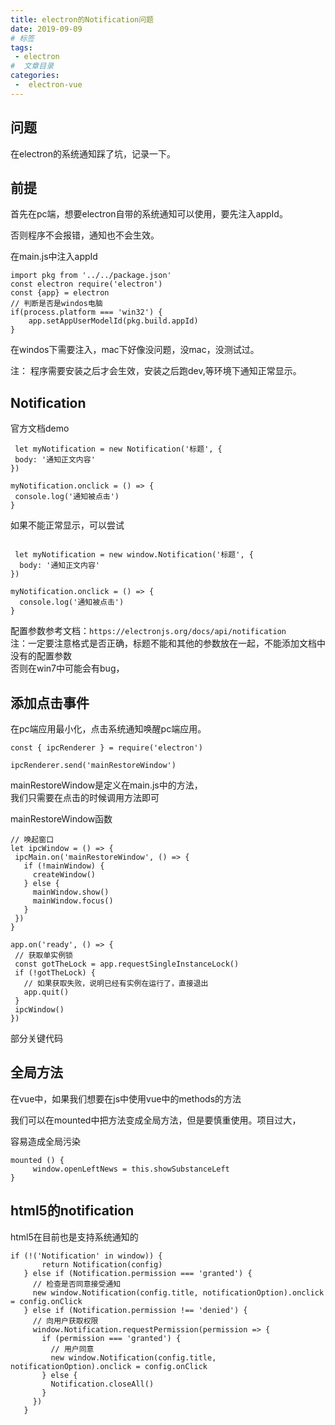 ```yaml
---
title: electron的Notification问题
date: 2019-09-09
# 标签
tags:
 - electron
#  文章目录
categories:
 -  electron-vue
---
```

<!--  -->



## 问题

  在electron的系统通知踩了坑，记录一下。


## 前提

 首先在pc端，想要electron自带的系统通知可以使用，要先注入appId。

 否则程序不会报错，通知也不会生效。

 在main.js中注入appId

 ```
 import pkg from '../../package.json'
 const electron require('electron')
 const {app} = electron
 // 判断是否是windos电脑
 if(process.platform === 'win32') {
     app.setAppUserModelId(pkg.build.appId)
 }
 ```
 在windos下需要注入，mac下好像没问题，没mac，没测试过。
 
 注： 程序需要安装之后才会生效，安装之后跑dev,等环境下通知正常显示。

## Notification

官方文档demo

 ```
  let myNotification = new Notification('标题', {
  body: '通知正文内容'
})

myNotification.onclick = () => {
  console.log('通知被点击')
}
```
如果不能正常显示，可以尝试

```

 let myNotification = new window.Notification('标题', {
  body: '通知正文内容'
})

myNotification.onclick = () => {
  console.log('通知被点击')
}

```
配置参数参考文档：`https://electronjs.org/docs/api/notification`  
注：一定要注意格式是否正确，标题不能和其他的参数放在一起，不能添加文档中没有的配置参数  
 否则在win7中可能会有bug，

## 添加点击事件

 在pc端应用最小化，点击系统通知唤醒pc端应用。

 ```
 const { ipcRenderer } = require('electron')

 ipcRenderer.send('mainRestoreWindow')

 ```
 mainRestoreWindow是定义在main.js中的方法，  
 我们只需要在点击的时候调用方法即可

 mainRestoreWindow函数

 ```
// 唤起窗口
let ipcWindow = () => {
  ipcMain.on('mainRestoreWindow', () => {
    if (!mainWindow) {
      createWindow()
    } else {
      mainWindow.show()
      mainWindow.focus()
    }
  })
}

app.on('ready', () => {
  // 获取单实例锁
  const gotTheLock = app.requestSingleInstanceLock()
  if (!gotTheLock) {
    // 如果获取失败，说明已经有实例在运行了，直接退出
    app.quit()
  }
  ipcWindow()
})
```
部分关键代码

## 全局方法

 在vue中，如果我们想要在js中使用vue中的methods的方法  

 我们可以在mounted中把方法变成全局方法，但是要慎重使用。项目过大，

 容易造成全局污染

```
mounted () {
     window.openLeftNews = this.showSubstanceLeft
}
```

## html5的notification

 html5在目前也是支持系统通知的

 ```
 if (!('Notification' in window)) {
        return Notification(config)
    } else if (Notification.permission === 'granted') {
      // 检查是否同意接受通知
      new window.Notification(config.title, notificationOption).onclick = config.onClick
    } else if (Notification.permission !== 'denied') {
      // 向用户获取权限
      window.Notification.requestPermission(permission => {
        if (permission === 'granted') {
          // 用户同意
          new window.Notification(config.title, notificationOption).onclick = config.onClick
        } else {
          Notification.closeAll()
        }
      })
    }
```